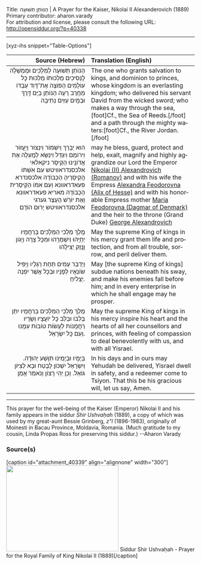 <html>
<head></head>
<body>
Title: הַנּוֹתֵן תְּשׁוּעָה | A Prayer for the Kaiser, Nikolai II Alexanderovich (1889)<br />
Primary contributor: aharon.varady<br />
For attribution and license, please consult the following URL: <a href="http://opensiddur.org/?p=40338">http://opensiddur.org/?p=40338</a>
<p />
<hr />

[xyz-ihs snippet="Table-Options"]<table style="margin-left: auto; margin-right: auto;" class="draggable">
<thead><tr><th id="x" style="text-align: right;">Source (Hebrew)</th><th style="text-align: left;">Translation (English)</th></tr></thead>
<tbody>
<tr><td style="vertical-align:top;">
<div class="liturgy" lang="he" style="text-align: right;">
הַנּוֹתֵן תְּשׁוּעָה לַמְּלָכִים
וּמֶמְשָׁלָה לֲנְּסִיכִים
מַלְכוּתוֹ מַלְכוּת כׇּל עוֹלָמִים
הַפּוֹצֶה אֶת־דָּוִד עַבְדּוֹ מֵחֶֽרֶב רָעָה
הַנּוֹתֵן בַּיָּם דָּֽרֶךְ
וּבְמַֽיִם עַזִּים נְתִיבָה
</div></td>

<td style="vertical-align:top;">
<div class="english" lang="en" style="text-align: left;">
The one who grants salvation to kings,
and dominion to princes,
whose kingdom is an everlasting kingdom;
who delivered his servant David from the wicked sword;
who makes a way through the sea,[foot]Cf., the Sea of Reeds.[/foot]&nbsp;
and a path through the mighty waters:[foot]Cf., the River Jordan.[/foot]
</div></td></tr>


<tr><td style="vertical-align:top;">
<div class="liturgy" lang="he" style="text-align: right;">
הוּא יְבָרֵךְ וְיִשְׁמוֹר וְיִנְצוֹר וְיַעֲזוֹר
וִירוֹמֵם וִיגַדֵּל וִינַשֵּׂא לְמַֽעְלָה
אֶת אֲדוֹנֵֽינוּ הַקֵּיסָר
ניקאלאי אלכסנדראװיטש
עִם אִשְׁתּוֹ הֲקֵיסָרֶיהָ הַכְבוֹדָהּ
אלכסנדרא פעאדראװנא
וְעִם אִמּוֹ הַקֵּיסָרִית הַכְבוֹדָהּ
מאריא פעאדראװנא
וְאֶת יוֹרֵשׁ הָעֶצֶר
גערגי אלכסנדראװיטש
יָרוּם הוֹדָם׃
</div></td>

<td style="vertical-align:top;">
<div class="english" lang="en" style="text-align: left;">
may he bless, guard, protect and help,
exalt, magnify and highly aggrandize
our Lord the Emperor
<a href="https://en.wikipedia.org/wiki/Nicholas_II_of_Russia">Nikolai (II) Alexandrovich (Romanov)</a>
and with his wife the Empress 
<a href="https://en.wikipedia.org/wiki/Alexandra_Feodorovna_(Alix_of_Hesse)">Alexandra Feodorovna (Alix of Hesse)</a>
and with his honorable Empress mother
<a href="https://en.wikipedia.org/wiki/Maria_Feodorovna_(Dagmar_of_Denmark)">Maria Feodorovna (Dagmar of Denmark)</a>
and the heir to the throne
(Grand Duke) <a href="https://en.wikipedia.org/wiki/Grand_Duke_George_Alexandrovich_of_Russia">George Alexandrovich</a>
</div></td></tr>


<tr><td style="vertical-align:top;">
<div class="liturgy" lang="he" style="text-align: right;">
מֶֽלֶךְ מַלְכֵי הַמְּלָכִים
בְּרַחֲמָיו יְחַיֵּֽהוּ וְיִשְׁמְרֵֽהוּ
וּמִכׇּל צָרָה וְיָגוֹן וָנֶֽזֶק יַצִּילֵֽהוּ
</div></td>

<td style="vertical-align:top;">
<div class="english" lang="en" style="text-align: left;">
May the supreme King of kings
in his mercy grant them life and protection,
and from all trouble, sorrow, and peril deliver them.
</div></td></tr>


<tr><td style="vertical-align:top;">
<div class="liturgy" lang="he" style="text-align: right;">
&nbsp;
וַיְדַבֵּר עַמִּים תַּחַת רַגְלָיו
וְיַפִּיל שׂוֹנְאָיו לְפָנָיו
וּבְכָל אֲשֶׁר יִפְנֶה יַצְלִיחַ.
</div></td>

<td style="vertical-align:top;">
<div class="english" lang="en" style="text-align: left;">
May [the supreme King of kings]&nbsp; 
subdue nations beneath his sway,
and make his enemies fall before him;
and in every enterprise in which he shall engage may he prosper.
</div></td></tr>


<tr><td style="vertical-align:top;">
<div class="liturgy" lang="he" style="text-align: right;">
מֶלֶךְ מַלְכֵי הַמְּלָכִים
בְּרַחֲמָיו יִתֵּן בְּלִבּוֹ
וּבְלֵב כׇּל יוֹעֲצָיו וְשָׂרָיו
רַחֲמָנוֹת לַעֲשׂוֹת טוֹבוֹת עִמָּנוּ
וְעִם כׇּל יִשְׂרָאֵל.
</div></td>

<td style="vertical-align:top;">
<div class="english" lang="en" style="text-align: left;">
May the supreme King of kings
in his mercy inspire his heart
and the hearts of all her counsellors and princes,
with feeling of compassion to deal benevolently with us,
and with all Yisrael.
</div></td></tr>


<tr><td style="vertical-align:top;">
<div class="liturgy" lang="he" style="text-align: right;">
בְּיָמָיו וּבְיָמֵינוּ תִּוָּשַׁע יְהוּדָה.
וְיִשְׂרָאֵל יִשְׁכּוֹן לָבֶטַח
וּבָא לְצִיּוֹן גּוֹאֵל.
וְכֵן יְהִי רָצוֹן
וְנֺאמַר אָמֵן׃
</div></td>

<td style="vertical-align:top;">
<div class="english" lang="en" style="text-align: left;">
In his days and in ours may Yehudah be delivered,
Yisrael dwell in safety,
and a redeemer come to Tsiyon.
That this be his gracious will,
let us say, Amen.
</div></td></tr>
</tbody></table>

<hr />

This prayer for the well-being of the Kaiser (Emperor) Nikolai II and his family appears in the siddur <em>Shir Ushvaḥah</em> (1889), a copy of which was used by my great-aunt Bessie Grinberg, <em>z"l</em> (1896-1983), originally of Moinesti in Bacau Province, Moldavia, Romania. (Much gratitude to my cousin, Linda Propas Ross for preserving this siddur.) --Aharon Varady

<h3>Source(s)</h3>

[caption id="attachment_40339" align="alignnone" width="300"]<a href="https://opensiddur.org/wp-content/uploads/2021/10/Siddur-Shir-ushvahah-Prayer-for-the-Royal-Family-of-King-Nikolai-II-1889-scaled-e1635712246673.jpg"><img src="https://opensiddur.org/wp-content/uploads/2021/10/Siddur-Shir-ushvahah-Prayer-for-the-Royal-Family-of-King-Nikolai-II-1889-scaled-e1635712246673-300x230.jpg" alt="" width="300" height="230" class="size-medium wp-image-40339" /></a> Siddur Shir Ushvaḥah - Prayer for the Royal Family of King Nikolai II (1889)[/caption]

&nbsp;
</body>
</html>